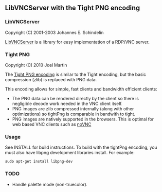 ## LibVNCServer with the Tight PNG encoding

### LibVNCServer

Copyright (C) 2001-2003 Johannes E. Schindelin

[LibVNCServer](http://sourceforge.net/projects/libvncserver/) is
a library for easy implementation of a RDP/VNC server.


### Tight PNG

Copyright (C) 2010 Joel Martin

The [Tight PNG encoding](http://wiki.qemu.org/VNC_Tight_PNG) is
similar to the Tight encoding, but the basic compression (zlib) is
replaced with PNG data.

This encoding allows for simple, fast clients and bandwidth efficient
clients:

* The PNG data can be rendered directly by the client so there is
  negligible decode work needed in the VNC client itself.
* PNG images are zlib compressed internally (along with other
  optimizations) so tightPng is comparable in bandwith to tight.
* PNG images are natively supported in the browsers. This is optimal
  for web based VNC clients such as
  [noVNC](http://github.com/kanaka/noVNC)


### Usage

See INSTALL for build instructions. To build with the tightPng
encoding, you must also have libpng development libraries install. For
example:

    sudo apt-get install libpng-dev


### TODO

- Handle palette mode (non-truecolor).
